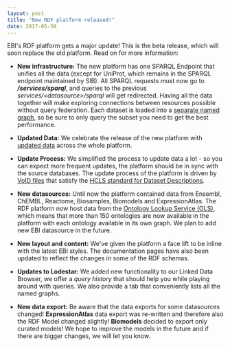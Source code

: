 ```yaml
---
layout: post
title: "New RDF platform released!"
date: 2017-05-30
---
```

EBI's RDF platform gets a major update! This is the beta release, which will soon replace the old platform. Read on for more information:

* **New infrastructure:** The new platform has one SPARQL Endpoint that unifies all the data (except for UniProt, which remains in the SPARQL endpoint maintained by SIB). All SPARQL requests must now go to ***/services/sparql***, and queries to the previous *services/&#60;datasource>/sparql* will get redirected. Having all the data together will make exploring connections between resources possible without query federation. Each dataset is loaded into a [separate named graph](/rdf/documentation/sparql-endpoints), so be sure to only query the subset you need to get the best performance.  

* **Updated Data:** We celebrate the release of the new platform with [updated data](/rdf/datasets) across the whole platform.

* **Update Process:**  We simplified the process to update data a lot - so you can expect more frequent updates, the platform should be in sync with the source databases. The update process of the platform is driven by [VoID files](/rdf/documentation/provenance) that satisfy the [HCLS standard for Dataset Descriptions](https://www.w3.org/TR/hcls-dataset/).

* **New datasources:** Until now the platform contained data from Ensembl, ChEMBL, Reactome, Biosamples, Biomodels and ExpressionAtlas. The RDF platform now host data from the [Ontology Lookup Service (OLS)](http://www.ebi.ac.uk/ols/index), which means that more than 150 ontologies are now available in the platform with each ontology available in its own graph. We plan to add new EBI datasource in the future.

* **New layout and content:** We've given the platform a face lift to be inline with the latest EBI styles. The documentation pages have also been updated to reflect the changes in some of the RDF schemas.

* **Updates to Lodestar:** We added new functionality to our Linked Data Browser, we offer a *query history* that should help you while playing around with queries.  We also provide a tab that conveniently lists all the named graphs.

* **New data export:** Be aware that the data exports for some datasources changed! **ExpressionAtlas** data export was re-written and therefore also the RDF Model changed slightly! **Biomodels** decided to export only curated models! We hope to improve the models in the future and if there are bigger changes, we will let you know.
